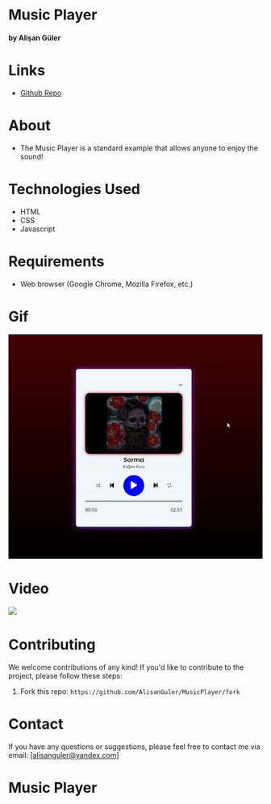 # Music Player #

#### by Alişan Güler


# Links

- [Github Repo](https://github.com/AlisanGuler/MusicPlayer)

# About

- The Music Player is a standard example that allows anyone to enjoy the sound!

# Technologies Used

- HTML
- CSS
- Javascript

# Requirements

- Web browser (Google Chrome, Mozilla Firefox, etc.)

# Gif

<img src="/player.gif" max-width="100%" height="auto" >


# Video

<img src="/The Player.mp4" max-width="100%" height="auto" >

# Contributing

We welcome contributions of any kind! If you'd like to contribute to the project, please follow these steps:

1. Fork this repo: `https://github.com/AlisanGuler/MusicPlayer/fork`

# Contact

If you have any questions or suggestions, please feel free to contact me via email: [alisanguler@yandex.com]
# Music Player
